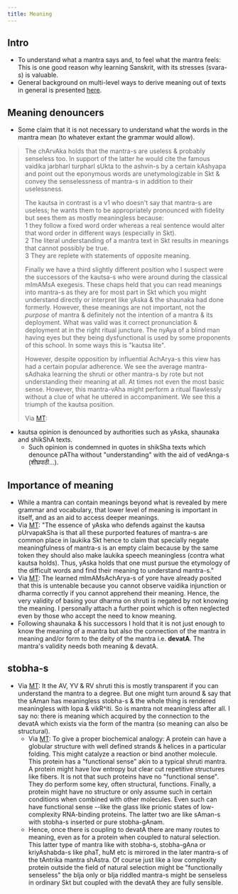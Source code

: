 ```yaml
---
title: Meaning
---
```


## Intro
- To understand what a mantra says and, to feel what the mantra feels: This is one good reason why learning Sanskrit, with its stresses (svara-s) is valuable.
- General background on multi-level ways to derive meaning out of texts in general is presented [here](../../bases/books/index/).

## Meaning denouncers
- Some claim that it is not necessary to understand what the words in the mantra mean (to whatever extant the grammar would allow). 

> The chArvAka holds that the mantra-s are useless & probably senseless too. In support of the latter he would cite the famous vaidika jarbharI turpharI sUkta to the ashvin-s by a certain kAshyapa and point out the eponymous words are unetymologizable in Skt & convey the senselessness of mantra-s in addition to their uselessness.
>
> The kautsa in contrast is a v1 who doesn't say that mantra-s are useless; he wants them to be appropriately pronounced with fidelity but sees them as mostly meaningless because:  
> 1 they follow a fixed word order whereas a real sentence would alter that word order in different ways (especially in Skt).  
> 2 The literal understanding of a mantra text in Skt results in meanings that cannot possibly be true.  
> 3 They are replete with statements of opposite meaning. 
> 
> Finally we have a third slightly different position who I suspect were the successors of the kautsa-s who were around during the classical mImAMsA exegesis. These chaps held that you can read meanings into mantra-s as they are for most part in Skt which you might understand directly or interpret like yAska & the shaunaka had done formerly. However, these meanings are not important, not the *purpose* of mantra & definitely not the intention of a mantra & its deployment. What was valid was it correct pronunciation & deployment at in the right ritual juncture. The nyAya of a blind man having eyes but they being dysfunctional is used by some proponents of this school. In some ways this is "kautsa lite".
> 
> However, despite opposition by influential AchArya-s this view has had a certain popular adherence. We see the average mantra-sAdhaka learning the shruti or other mantra-s by rote but not understanding their meaning at all. At times not even the most basic sense. However, this mantra-vAha might perform a ritual flawlessly without a clue of what he uttered in accompaniment. We see this a triumph of the kautsa position. 
> 
> Via [MT](https://twitter.com/blog_supplement/status/1276383217290010626): 

- kautsa opinion is denounced by authorities such as yAska, shaunaka and shikShA texts.
  - Such opinion is condemned in quotes in shikSha texts which denounce pATha without "understanding" with the aid of vedAnga-s (शीघ्रपाठी…). 

## Importance of meaning
- While a mantra can contain meanings beyond what is revealed by mere grammar and vocabulary, that lower level of meaning is important in itself, and as an aid to access deeper meanings.
- Via [MT](https://twitter.com/blog_supplement/status/1276383217290010626): "The essence of yAska who defends against the kautsa pUrvapakSha is that all these purported features of mantra-s are common place in laukika Skt hence to claim that specially negate meaningfulness of mantra-s is an empty claim because by the same token they should also make laukika speech meaningless (contra what kautsa holds). Thus, yAska holds that one must pursue the etymology of the difficult words and find their meaning to understand mantra-s." 
- Via [MT](https://twitter.com/blog_supplement/status/1276383217290010626): The learned mImAMsAchArya-s of yore have already posited that this is untenable because you cannot observe vaidika injunction or dharma correctly if you cannot apprehend their meaning. Hence, the very validity of basing your dharma on shruti is negated by not knowing the meaning. I personally attach a further point which is often neglected even by those who accept the need to know meaning.
- Following shaunaka & his successors I hold that it is not just enough to know the meaning of a mantra but also the connection of the mantra in meaning and/or form to the deity of the mantra i.e. **devatA**. The mantra's validity needs both meaning & devatA. 

## stobha-s
- Via [MT](https://twitter.com/blog_supplement/status/1276383217290010626): It the AV, YV & RV shruti this is mostly transparent if you can understand the mantra to a degree. But one might turn around & say that the sAman has meaningless stobha-s & the whole thing is rendered meaningless with lopa & vikR^iti. So is mantra not meaningless after all. I say no: there is meaning which acquired by the connection to the devatA which exists via the form of the mantra (so meaning can also be structural).
  - Via [MT](https://twitter.com/blog_supplement/status/1276383217290010626): To give a proper biochemical analogy: A protein can have a globular structure with well defined strands & helices in a particular folding. This might catalyze a reaction or bind another molecule. This protein has a "functional sense" akin to a typical shruti mantra. A protein might have low entropy but clear cut repetitive structures like fibers. It is not that such proteins have no "functional sense". They do perform some key, often structural, functions. Finally, a protein might have no structure or only assume such in certain conditions when combined with other molecules. Even such can have functional sense --like the glass like prionic states of low-complexity RNA-binding proteins. The latter two are like sAman-s with stobha-s inserted or pure stobha-gAnam.
  - Hence, once there is coupling to devatA there are many routes to meaning, even as for a protein when coupled to natural selection. This latter type of mantra like with stobha-s, stobha-gAna or kriyAshabda-s like phaT, huM etc is mirrored in the later mantra-s of the tAntrika mantra shAstra. Of course just like a low complexity protein outside the field of natural selection might be "functionally senseless" the bIja only or bIja riddled mantra-s might be senseless in ordinary Skt but coupled with the devatA they are fully sensible.


